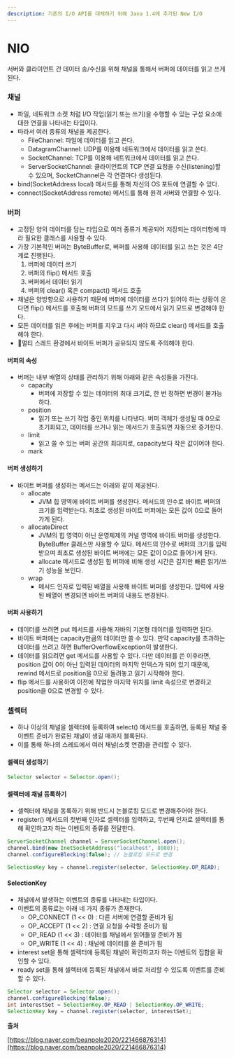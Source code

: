 ```yaml
---
description: 기존의 I/O API를 대체하기 위해 Java 1.4에 추가된 New I/O
---
```


# NIO

서버와 클라이언트 간 데이터 송/수신을 위해 채널을 통해서 버퍼에 데이터를 읽고 쓰게 된다.

### 채널

* 파일, 네트워크 소켓 처럼 I/O 작업(읽기 또는 쓰기)을 수행할 수 있는 구성 요소에 대한 연결을 나타내는 타입이다.
* 따라서 여러 종류의 채널을 제공한다.
  * FileChannel: 파일에 데이터를 읽고 쓴다.
  * DatagramChannel: UDP를 이용해 네트워크에서 데이터를 읽고 쓴다.
  * SocketChannel: TCP를 이용해 네트워크에서 데이터를 읽고 쓴다.
  * ServerSocketChannel: 클라이언트의 TCP 연결 요청을 수신(listening)할 수 있으며, SocketChannel은 각 연결마다 생성된다.
* bind(SocketAddress local) 메서드를 통해 자신의 OS 포트에 연결할 수 있다.
* connect(SocketAddress remote) 메서드를 통해 원격 서버와 연결할 수 있다.

### 버퍼

* 고정된 양의 데이터를 담는 타입으로 여러 종류가 제공되어 저장되는 데이터형에 따라 필요한 클래스를 사용할 수 있다.
* 가장 기본적인 버퍼는 ByteBuffer로, 버퍼를 사용해 데이터를 읽고 쓰는 것은 4단계로 진행된다.
  1. 버퍼에 데이터 쓰기
  2. 버퍼의 flip() 메서드 호출
  3. 버퍼에서 데이터 읽기
  4. 버퍼의 clear() 혹은 compact() 메서드 호출
* 채널은 양방향으로 사용하기 때문에 버퍼에 데이터를 쓰다가 읽어야 하는 상황이 온다면 flip() 메서드를 호출해 버퍼의 모드를 쓰기 모드에서 읽기 모드로 변경해야 한다.
* 모든 데이터를 읽은 후에는 버퍼를 지우고 다시 써야 하므로 clear() 메서드를 호출해야 한다.
* 멀티 스레드 환경에서 바이트 버퍼가 공유되지 않도록 주의해야 한다.

#### 버퍼의 속성

* 버퍼는 내부 배열의 상태를 관리하기 위해 아래와 같은 속성들을 가진다.
  * capacity
    * 버퍼에 저장할 수 있는 데이터의 최대 크기로, 한 번 정하면 변경이 불가능하다.
  * position
    * 읽기 또는 쓰기 작업 중인 위치를 나타낸다. 버퍼 객체가 생성될 때 0으로 초기화되고, 데이터를 쓰거나 읽는 메서드가 호출되면 자동으로 증가한다.
  * limit
    * 읽고 쓸 수 있는 버퍼 공간의 최대치로, capacity보다 작은 값이어야 한다.
  * mark

#### 버퍼 생성하기

* 바이트 버퍼를 생성하는 메서드는 아래와 같이 제공된다.
  * allocate
    * JVM 힙 영역에 바이트 버퍼를 생성한다. 메서드의 인수로 바이트 버퍼의 크기를 입력받는다. 최초로 생성된 바이트 버퍼에는 모든 값이 0으로 들어가게 된다.
  * allocateDirect
    * JVM의 힙 영역이 아닌 운영체제의 커널 영역에 바이트 버퍼를 생성한다. ByteBuffer 클래스만 사용할 수 있다. 메서드의 인수로 버퍼의 크기를 입력받으며 최초로 생성된 바이트 버퍼에는 모든 값이 0으로 들어가게 된다.
    * allocate 메서드로 생성된 힙 버퍼에 비해 생성 시간은 길지만 빠른 읽기/쓰기 성능을 보인다.
  * wrap
    * 메서드 인자로 입력된 배열을 사용해 바이트 버퍼를 생성한다. 입력에 사용된 배열이 변경되면 바이트 버퍼의 내용도 변경된다.

#### 버퍼 사용하기

* 데이터를 쓰려면 put 메서드를 사용해 자바의 기본형 데이터를 입력하면 된다.
* 바이트 버퍼에는 capacity만큼의 데이터만 쓸 수 있다. 만약 capacity를 초과하는 데이터를 쓰려고 하면 BufferOverflowException이 발생한다.
* 데이터를 읽으려면 get 메서드를 사용할 수 있다. 다만 데이터를 쓴 이후라면, position 값이 0이 아닌 입력된 데이터의 마지막 인덱스가 되어 있기 때문에, rewind 메서드로 position을 0으로 돌려놓고 읽기 시작해야 한다.
* flip 메서드를 사용하여 이전에 작업한 마지막 위치를 limit 속성으로 변경하고 position을 0으로 변경할 수 있다.

### 셀렉터

* 하나 이상의 채널을 셀렉터에 등록하여 select() 메서드를 호출하면, 등록된 채널 중 이벤트 준비가 완료된 채널이 생길 때까지 블록된다.
* 이를 통해 하나의 스레드에서 여러 채널(소켓 연결)을 관리할 수 있다.

#### 셀렉터 생성하기

```java
Selector selector = Selector.open();
```

#### 셀렉터에 채널 등록하기

* 셀렉터에 채널을 동록하기 위해 반드시 논블로킹 모드로 변경해주어야 한다.
* register() 메서드의 첫번째 인자로 셀렉터를 입력하고, 두번째 인자로 셀렉터를 통해 확인하고자 하는 이벤트의 종류를 전달한다.

```java
ServerSocketChannel channel = ServerSocketChannel.open();
channel.bind(new InetSocketAddress("localhost", 8080));
channel.configureBlocking(false); // 논블로킹 모드로 변경

SelectionKey key = channel.register(selector, SelectionKey.OP_READ);
```

#### SelectionKey

* 채널에서 발생하는 이벤트의 종류를 나타내는 타입이다.
* 이벤트의 종류로는 아래 네 가지 종류가 존재한다.
  * OP\_CONNECT (1 << 0) : 다른 서버에 연결할 준비가 됨
  * OP\_ACCEPT (1 << 2) : 연결 요청을 수락할 준비가 됨
  * OP\_READ (1 << 3) : 데이터를 채널에서 읽어들일 준비가 됨
  * OP\_WRITE (1 << 4) : 채널에 데이터를 쓸 준비가 됨
* interest set을 통해 셀렉터에 등록된 채널이 확인하고자 하는 이벤트의 집합을 확인할 수 있다.
* ready set을 통해 셀렉터에 등록된 채널에서 바로 처리할 수 있도록 이벤트를 준비할 수 있다.

```java
Selector selector = Selector.open();
channel.configureBlocking(false);
int interestSet = SelectionKey.OP_READ | SelectionKey.OP_WRITE; 
SelectionKey key = channel.register(selector, interestSet);
```



**출처**

[https://blog.naver.com/beanpole2020/221466876314](https://blog.naver.com/beanpole2020/221466876314)
